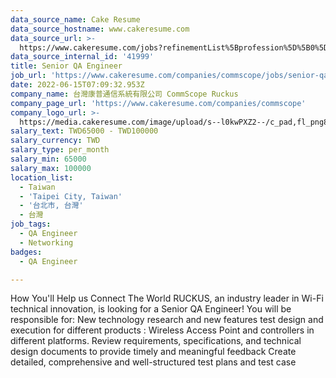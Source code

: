 ```yaml
---
data_source_name: Cake Resume
data_source_hostname: www.cakeresume.com
data_source_url: >-
  https://www.cakeresume.com/jobs?refinementList%5Bprofession%5D%5B0%5D=engineering_qa-engineer&refinementList%5Bsalary_type%5D=per_month&refinementList%5Bsalary_currency%5D=TWD&range%5Bsalary_range%5D%5Bmax%5D=600000
data_source_internal_id: '41999'
title: Senior QA Engineer
job_url: 'https://www.cakeresume.com/companies/commscope/jobs/senior-qa-engineer-71050'
date: 2022-06-15T07:09:32.953Z
company_name: 台灣康普通信系統有限公司 CommScope Ruckus
company_page_url: 'https://www.cakeresume.com/companies/commscope'
company_logo_url: >-
  https://media.cakeresume.com/image/upload/s--l0kwPXZ2--/c_pad,fl_png8,h_200,w_200/v1655276473/zpsoxdr7xmwayvryii6y.png
salary_text: TWD65000 - TWD100000
salary_currency: TWD
salary_type: per_month
salary_min: 65000
salary_max: 100000
location_list:
  - Taiwan
  - 'Taipei City, Taiwan'
  - '台北市, 台灣'
  - 台灣
job_tags:
  - QA Engineer
  - Networking
badges:
  - QA Engineer

---
```


How You'll Help us Connect The World RUCKUS, an industry leader in Wi-Fi technical innovation, is looking for a Senior QA Engineer! You will be responsible for: New technology research and new features test design and execution for different products : Wireless Access Point and controllers in different platforms. Review requirements, specifications, and technical design documents to provide timely and meaningful feedback Create detailed, comprehensive and well-structured test plans and test case